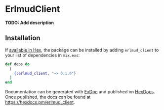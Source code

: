 # ErlmudClient

**TODO: Add description**

## Installation

If [available in Hex](https://hex.pm/docs/publish), the package can be installed
by adding `erlmud_client` to your list of dependencies in `mix.exs`:

```elixir
def deps do
  [
    {:erlmud_client, "~> 0.1.0"}
  ]
end
```

Documentation can be generated with [ExDoc](https://github.com/elixir-lang/ex_doc)
and published on [HexDocs](https://hexdocs.pm). Once published, the docs can
be found at <https://hexdocs.pm/erlmud_client>.

